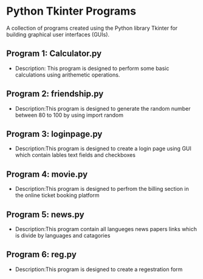 # Python Tkinter Programs

A collection of programs created using the Python library Tkinter for building graphical user interfaces (GUIs).

## Program 1: Calculator.py

- Description: This program is designed to perform some basic calculations using arithemetic operations.

## Program 2: friendship.py

- Description:This program is designed to generate the random number between 80 to 100 by using import random

## Program 3: loginpage.py

- Description:This program is designed to create a login page using GUI which contain lables text fields and checkboxes

## Program 4: movie.py

- Description:This program is designed to perfrom the billing section in the online ticket booking platform 

## Program 5: news.py

- Description:This program contain all langueges news papers links which is divide by languages and catagories

 ## Program 6: reg.py
 
- Description:This program is designed to create a regestration form 
 
